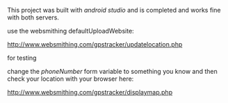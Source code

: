 This project was built with *android studio* and is completed and works fine with both servers.

use the websmithing defaultUploadWebsite:

http://www.websmithing.com/gpstracker/updatelocation.php 

for testing 

change the *phoneNumber* form variable to something you know and then check your location with your browser here: 
 
http://www.websmithing.com/gpstracker/displaymap.php
